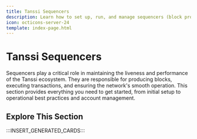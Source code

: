 ```yaml
---
title: Tanssi Sequencers
description: Learn how to set up, run, and manage sequencers (block producers) to participate in the Tanssi infrastructure protocol and earn rewards.
icon: octicons-server-24
template: index-page.html
---
```


# Tanssi Sequencers

Sequencers play a critical role in maintaining the liveness and performance of the Tanssi ecosystem. They are responsible for producing blocks, executing transactions, and ensuring the network's smooth operation. This section provides everything you need to get started, from initial setup to operational best practices and account management.

## Explore This Section

:::INSERT_GENERATED_CARDS:::
